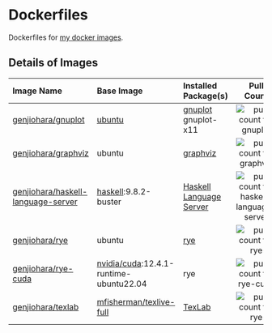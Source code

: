 # Dockerfiles
Dockerfiles for [my docker images](https://hub.docker.com/u/genjiohara).
## Details of Images
|Image Name|Base Image|Installed Package(s)|Pull Count|
|:--|:--|:--|:-:|
|[genjiohara/gnuplot](https://hub.docker.com/repository/docker/genjiohara/gnuplot/general)|[ubuntu](https://hub.docker.com/_/ubuntu)|[gnuplot](https://gnuplot.sourceforge.net/)<br>gnuplot-x11|![pull count for gnuplot](https://img.shields.io/docker/pulls/genjiohara/gnuplot.svg)|
|[genjiohara/graphviz](https://hub.docker.com/repository/docker/genjiohara/graphviz/general)|ubuntu|[graphviz](https://graphviz.org/)|![pull count for graphviz](https://img.shields.io/docker/pulls/genjiohara/graphviz.svg)|
|[genjiohara/haskell-language-server](https://hub.docker.com/repository/docker/genjiohara/haskell-language-server/general)|[haskell](https://hub.docker.com/_/haskell/):9.8.2-buster|[Haskell Language Server](https://github.com/haskell/haskell-language-server)|![pull count for haskell-language-server](https://img.shields.io/docker/pulls/genjiohara/haskell-language-server.svg)|
|[genjiohara/rye](https://hub.docker.com/repository/docker/genjiohara/rye/general)|ubuntu|[rye](https://rye-up.com/)|![pull count for rye](https://img.shields.io/docker/pulls/genjiohara/rye.svg)|
|[genjiohara/rye-cuda](https://hub.docker.com/repository/docker/genjiohara/rye-cuda/general)|[nvidia/cuda](https://hub.docker.com/r/nvidia/cuda/):12.4.1-runtime-ubuntu22.04|rye|![pull count for rye-cuda](https://img.shields.io/docker/pulls/genjiohara/rye-cuda.svg)|
|[genjiohara/texlab](https://hub.docker.com/repository/docker/genjiohara/texlab)|[mfisherman/texlive-full](https://hub.docker.com/r/mfisherman/texlive-full)|[TexLab](https://github.com/latex-lsp/texlab)|![pull count for rye](https://img.shields.io/docker/pulls/genjiohara/texlab.svg)|
